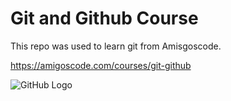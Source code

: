 # Git and Github Course

This repo was used to learn git from Amisgoscode.

https://amigoscode.com/courses/git-github

![GitHub Logo](https://user-images.githubusercontent.com/90004760/185700791-705b7043-4204-4453-a866-308c69f14da7.png)
